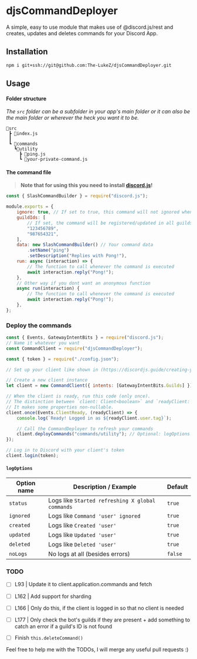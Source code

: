 # djsCommandDeployer

A simple, easy to use module that makes use of @discord.js/rest and creates, updates and deletes commands for your Discord App.

## Installation

```bash
npm i git+ssh://git@github.com:The-LukeZ/djsCommandDeployer.git
```

## Usage

#### Folder structure

_The `src` folder can be a subfolder in your app's main folder or it can also be the main folder or wherever the heck you want it to be._

```
📂src
 ┣ 📄index.js
 ┃
 ┗ 📂commands
   ┗📂utility
     ┣ 📄ping.js
     ┗ 📄your-private-command.js
```

#### The command file

> **Note that for using this you need to install [discord.js](https://discordjs.guide/)!**

```js
const { SlashCommandBuilder } = require("discord.js");

module.exports = {
    ignore: true, // If set to true, this command will not ignored when refreshing all commands
    guildIds: [
        // If set, the command will be registered/updated in all guilds | This wont automatically delete them from guilds!
        "123456789",
        "987654321",
    ],
    data: new SlashCommandBuilder() // Your command data
        .setName("ping")
        .setDescription("Replies with Pong!"),
    run: async (interaction) => {
        // The function to call whenever the command is executed
        await interaction.reply("Pong!");
    },
    // Other way if you dont want an anonymous function
    async run(interaction) {
        // The function to call whenever the command is executed
        await interaction.reply("Pong!");
    },
};
```

### Deploy the commands

```js
const { Events, GatewayIntentBits } = require("discord.js");
// Name it whatever you want
const CommandClient = require("djsCommandDeployer");

const { token } = require("./config.json");

// Set up your client like shown in (https://discordjs.guide/creating-your-bot/main-file)

// Create a new client instance
let client = new CommandClient({ intents: [GatewayIntentBits.Guilds] });

// When the client is ready, run this code (only once).
// The distinction between `client: Client<boolean>` and `readyClient: Client<true>` is important for TypeScript developers.
// It makes some properties non-nullable.
client.once(Events.ClientReady, (readyClient) => {
    console.log(`Ready! Logged in as ${readyClient.user.tag}`);

    // Call the CommandDeployer to refresh your commands
    client.deployCommands("commands/utility"); // Optional: logOptions object
});

// Log in to Discord with your client's token
client.login(token);
```

#### `logOptions`

| Option name | Description / Example                            | Default |
| ----------- | ------------------------------------------------ | ------- |
| `status`    | Logs like `Started refreshing X global commands` | `true`  |
| `ignored`   | Logs like `Command 'user' ignored`               | `true`  |
| `created`   | Logs like `Created 'user'`                       | `true`  |
| `updated`   | Logs like `Updated 'user'`                       | `true`  |
| `deleted`   | Logs like `Deleted 'user'`                       | `true`  |
| `noLogs`    | No logs at all (besides errors)                  | `false` |

### TODO

-   [ ] L93 | Update it to client.application.commands and fetch

-   [ ] L162 | Add support for sharding

-   [ ] L166 | Only do this, if the client is logged in so that no client is needed

-   [ ] L177 | Only check the bot's guilds if they are present + add something to catch an error if a guild's ID is not found

-   [ ] Finish `this.deleteCommand()`

Feel free to help me with the TODOs, I will merge any useful pull requests :)
